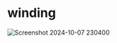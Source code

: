 # winding
![Screenshot 2024-10-07 230400](https://github.com/user-attachments/assets/d0666227-ba30-44ea-8b6f-eec82d7312c6)
